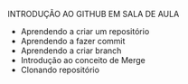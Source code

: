 INTRODUÇÃO AO GITHUB EM SALA DE AULA
- Aprendendo a criar um repositório
- Aprendendo a fazer commit
- Aprendendo a criar branch
-  Introdução ao conceito de Merge
- Clonando repositório
